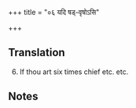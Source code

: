 +++
title = "०६ यदि षड्-वृषोऽसि"

+++
## Translation
6. If thou art six times chief etc. etc.

## Notes

